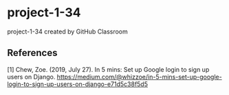 # project-1-34
project-1-34 created by GitHub Classroom

## References
<a id="1">[1]</a> 
Chew, Zoe. (2019, July 27). 
In 5 mins: Set up Google login to sign up users on Django.
https://medium.com/@whizzoe/in-5-mins-set-up-google-login-to-sign-up-users-on-django-e71d5c38f5d5